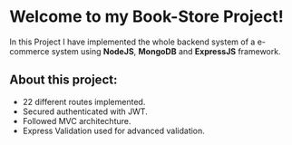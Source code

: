 # Welcome to my Book-Store Project!

In this Project I have implemented the whole backend system of a e-commerce system using **NodeJS**,  **MongoDB** and **ExpressJS** framework.

## About this project:

 -  22 different routes implemented.
 -  Secured authenticated with JWT.
 -  Followed MVC architechture.
   - Express Validation used for advanced validation.
